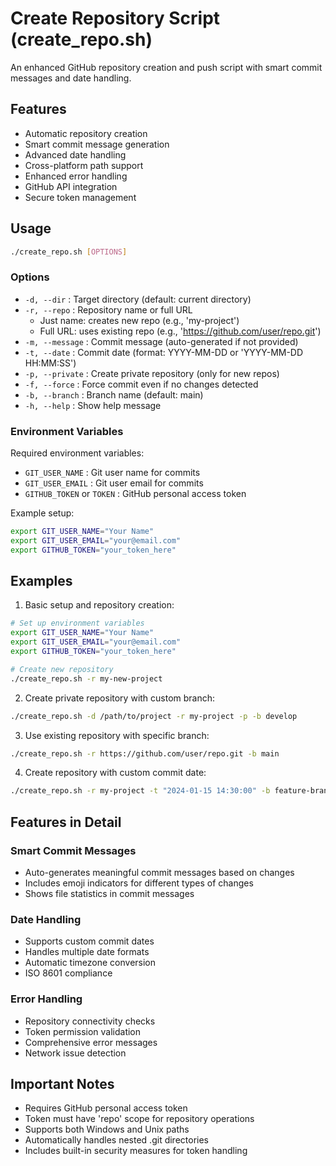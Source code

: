 # Create Repository Script (create_repo.sh)

An enhanced GitHub repository creation and push script with smart commit messages and date handling.

## Features

- Automatic repository creation
- Smart commit message generation
- Advanced date handling
- Cross-platform path support
- Enhanced error handling
- GitHub API integration
- Secure token management

## Usage

```bash
./create_repo.sh [OPTIONS]
```

### Options

- `-d, --dir` : Target directory (default: current directory)
- `-r, --repo` : Repository name or full URL
  - Just name: creates new repo (e.g., 'my-project')
  - Full URL: uses existing repo (e.g., 'https://github.com/user/repo.git')
- `-m, --message` : Commit message (auto-generated if not provided)
- `-t, --date` : Commit date (format: YYYY-MM-DD or 'YYYY-MM-DD HH:MM:SS')
- `-p, --private` : Create private repository (only for new repos)
- `-f, --force` : Force commit even if no changes detected
- `-b, --branch` : Branch name (default: main)
- `-h, --help` : Show help message

### Environment Variables

Required environment variables:
- `GIT_USER_NAME` : Git user name for commits
- `GIT_USER_EMAIL` : Git user email for commits
- `GITHUB_TOKEN` or `TOKEN` : GitHub personal access token

Example setup:
```bash
export GIT_USER_NAME="Your Name"
export GIT_USER_EMAIL="your@email.com"
export GITHUB_TOKEN="your_token_here"
```

## Examples

1. Basic setup and repository creation:
```bash
# Set up environment variables
export GIT_USER_NAME="Your Name"
export GIT_USER_EMAIL="your@email.com"
export GITHUB_TOKEN="your_token_here"

# Create new repository
./create_repo.sh -r my-new-project
```

2. Create private repository with custom branch:
```bash
./create_repo.sh -d /path/to/project -r my-project -p -b develop
```

3. Use existing repository with specific branch:
```bash
./create_repo.sh -r https://github.com/user/repo.git -b main
```

4. Create repository with custom commit date:
```bash
./create_repo.sh -r my-project -t "2024-01-15 14:30:00" -b feature-branch
```

## Features in Detail

### Smart Commit Messages
- Auto-generates meaningful commit messages based on changes
- Includes emoji indicators for different types of changes
- Shows file statistics in commit messages

### Date Handling
- Supports custom commit dates
- Handles multiple date formats
- Automatic timezone conversion
- ISO 8601 compliance

### Error Handling
- Repository connectivity checks
- Token permission validation
- Comprehensive error messages
- Network issue detection

## Important Notes

- Requires GitHub personal access token
- Token must have 'repo' scope for repository operations
- Supports both Windows and Unix paths
- Automatically handles nested .git directories
- Includes built-in security measures for token handling
